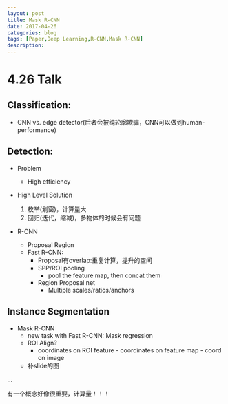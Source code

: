 ```yaml
---
layout: post
title: Mask R-CNN
date: 2017-04-26
categories: blog
tags: [Paper,Deep Learning,R-CNN,Mask R-CNN]
description:
---
```


# 4.26 Talk
## Classification:
* CNN vs. edge detector(后者会被纯轮廓欺骗，CNN可以做到human-performance)

## Detection:
* Problem
  * High efficiency

* High Level Solution
  1. 枚举(划窗)，计算量大
  2. 回归(迭代，缩减)，多物体的时候会有问题

* R-CNN
  * Proposal Region
  * Fast R-CNN:
    * Proposal有overlap:重复计算，提升的空间
    * SPP/ROI pooling
      * pool the feature map, then concat them
    * Region Proposal net
      * Multiple scales/ratios/anchors

## Instance Segmentation
* Mask R-CNN
  * new task with Fast R-CNN: Mask regression
  * ROI Align?
    * coordinates on ROI feature - coordinates on feature map - coord on image
  * 补slide的图

...

有一个概念好像很重要，计算量！！！
